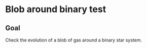 # Blob around binary test

## Goal

Check the evolution of a blob of gas around a binary star system.